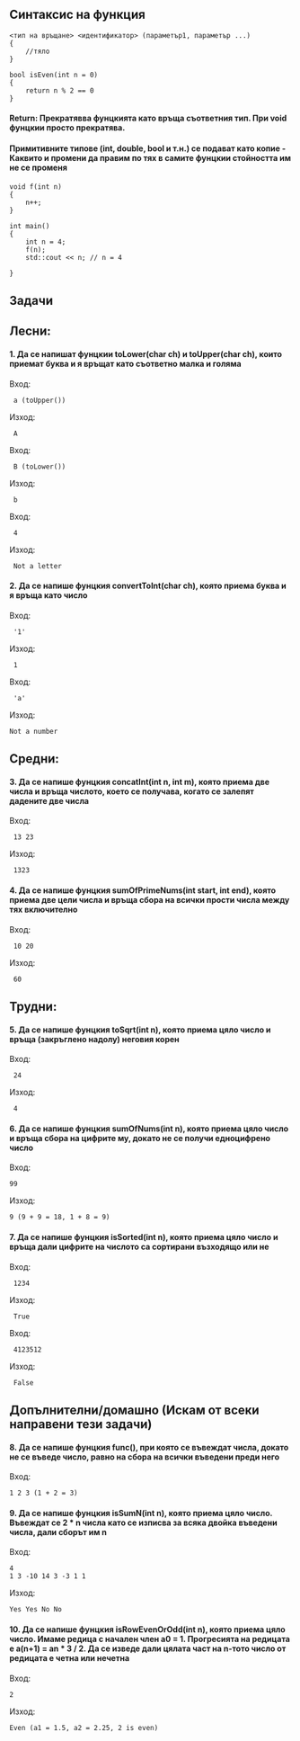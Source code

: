 ## Синтаксис на функция
```
<тип на връщане> <идентификатор> (параметър1, параметър ...)
{
	//тяло
}

bool isEven(int n = 0)
{
    return n % 2 == 0
}
```
#### Return: Прекратявва фунцкията като връща съответния тип. При void фунцкии просто прекратява.
#### Примитивните типове (int, double, bool и т.н.) се подават като копие - Каквито и промени да правим по тях в самите фунцкии стойността им не се променя
```
void f(int n)
{
    n++;
}

int main()
{
    int n = 4;
    f(n);
    std::cout << n; // n = 4
    
}
```
## Задачи

## Лесни:
#### **1.** Да се напишат фунцкии toLower(char ch) и toUpper(char ch), които приемат буква и я връщат като съответно малка и голяма

Вход:
```
 a (toUpper())
```
Изход:
```
 A
```
Вход:
```
 B (toLower())
```
Изход:
```
 b
```
Вход:
```
 4
```
Изход:
```
 Not a letter
```
#### **2.** Да се напише фунцкия convertToInt(char ch), която приема буква и я връща като число

Вход:

```
 '1'
```

Изход:

```
 1
```
Вход:
```
 'a'
```
Изход:

```
Not a number
```

## Средни:
#### **3.** Да се напише фунцкия concatInt(int n, int m), която приема две числа и връща числото, което се получава, когато се залепят дадените две числа

Вход:
```
 13 23
```
Изход:
```
 1323
```
#### **4.** Да се напише фунцкия sumOfPrimeNums(int start, int end), която приема две цели числа и връща сбора на всички прости числа между тях включително

Вход:
```
 10 20
```
Изход:
```
 60
```

## Трудни:
#### **5.** Да се напише фунцкия toSqrt(int n), която приема цяло число и връща (закръглено надолу) неговия корен

Вход:
```
 24
```
Изход:
```
 4
```
#### **6.** Да се напише фунцкия sumOfNums(int n), която приема цяло число и връща сбора на цифрите му, докато не се получи едноцифрено число
Вход:
```
99
```
Изход:
```
9 (9 + 9 = 18, 1 + 8 = 9)

```
#### **7.** Да се напише фунцкия isSorted(int n), която приема цяло число и връща дали цифрите на числото са сортирани възходящо или не
Вход:
```
 1234
```
Изход:
```
 True
```
Вход:
```
 4123512
```
Изход:
```
 False
```

## Допълнителни/домашно (Искам от всеки направени тези задачи)

#### **8.** Да се напише фунцкия func(), при която се въвеждат числа, докато не се въведе число, равно на сбора на всички въведени преди него
Вход:
```
1 2 3 (1 + 2 = 3)
```
#### **9.**  Да се напише фунцкия isSumN(int n), която приема цяло число. Въвеждат се 2 * n числа като се изписва за всяка двойка въведени числа, дали сборът им n
Вход:
```
4
1 3 -10 14 3 -3 1 1
```
Изход:
```
Yes Yes No No
```
#### **10.**  Да се напише фунцкия isRowEvenOrOdd(int n), която приема цяло число. Имаме редица с начален член а0 = 1. Прогресията на редицата е а(n+1) = an * 3 / 2. Да се изведе дали цялата част на n-тото число от редицата е четна или нечетна
Вход:
```
2
```
Изход:
```
Even (a1 = 1.5, a2 = 2.25, 2 is even)
```

